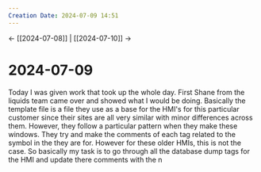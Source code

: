 ```yaml
---
Creation Date: 2024-07-09 14:51
---
```


<- [[2024-07-08]] | [[2024-07-10]]  ->

# 2024-07-09
Today I was given work that took up the whole day. First Shane from the liquids team came over and showed what I would be doing. Basically the template file is a file they use as a base for the HMI's for this particular customer since their sites are all very similar with minor differences across them. However, they follow a particular pattern when they make these windows. They try and make the comments of each tag related to the symbol in the they are for. However for these older HMIs, this is not the case. So basically my task is to go through all the database dump tags for the HMI and update there comments with the n